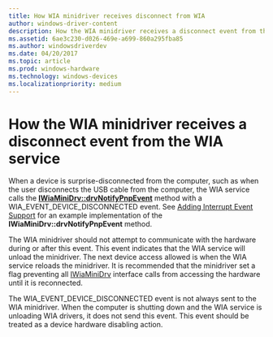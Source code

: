 ```yaml
---
title: How WIA minidriver receives disconnect from WIA
author: windows-driver-content
description: How the WIA minidriver receives a disconnect event from the WIA service
ms.assetid: 6ae3c230-d026-469e-a699-860a295fba85
ms.author: windowsdriverdev
ms.date: 04/20/2017
ms.topic: article
ms.prod: windows-hardware
ms.technology: windows-devices
ms.localizationpriority: medium
---
```


# How the WIA minidriver receives a disconnect event from the WIA service

When a device is surprise-disconnected from the computer, such as when the user disconnects the USB cable from the computer, the WIA service calls the [**IWiaMiniDrv::drvNotifyPnpEvent**](https://msdn.microsoft.com/library/windows/hardware/ff544998) method with a WIA\_EVENT\_DEVICE\_DISCONNECTED event. See [Adding Interrupt Event Support](adding-interrupt-event-support.md) for an example implementation of the **IWiaMiniDrv::drvNotifyPnpEvent** method.

The WIA minidriver should not attempt to communicate with the hardware during or after this event. This event indicates that the WIA service will unload the minidriver. The next device access allowed is when the WIA service reloads the minidriver. It is recommended that the minidriver set a flag preventing all [IWiaMiniDrv](iwiaminidrv-com-interface.md) interface calls from accessing the hardware until it is reconnected.

The WIA\_EVENT\_DEVICE\_DISCONNECTED event is not always sent to the WIA minidriver. When the computer is shutting down and the WIA service is unloading WIA drivers, it does not send this event. This event should be treated as a device hardware disabling action.

 



